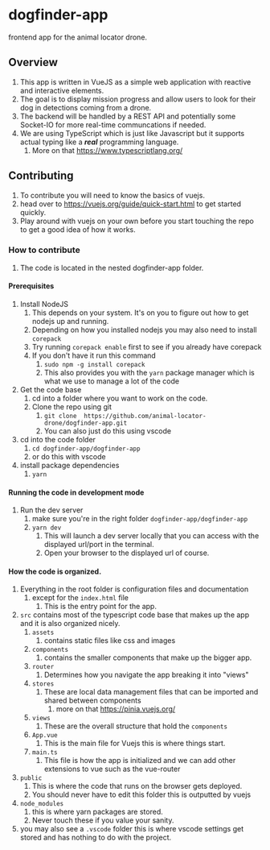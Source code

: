 # dogfinder-app
frontend app for the animal locator drone.

## Overview
1. This app is written in VueJS as a simple web application with reactive and interactive elements.
2. The goal is to display mission progress and allow users to look for their dog in detections coming from a drone.
3. The backend will be handled by a REST API and potentially some Socket-IO for more real-time communcations if needed.
4. We are using TypeScript which is just like Javascript but it supports actual typing like a ***real*** programming language.
   1. More on that https://www.typescriptlang.org/ 

## Contributing
1. To contribute you will need to know the basics of vuejs.
2. head over to https://vuejs.org/guide/quick-start.html to get started quickly.
  3. Play around with vuejs on your own before you start touching the repo to get a good idea of how it works.

### How to contribute
1. The code is located in the nested dogfinder-app folder.

#### Prerequisites
1. Install NodeJS
   1. This depends on your system. It's on you to figure out how to get nodejs up and running.
   2. Depending on how you installed nodejs you may also need to install `corepack`
   3. Try running `corepack enable` first to see if you already have corepack
   4. If you don't have it run this command
      1. `sudo npm -g install corepack`
      2. This also provides you with the `yarn` package manager which is what we use to manage a lot of the code
2. Get the code base
   1. cd into a folder where you want to work on the code.
   2. Clone the repo using git
      1. `git clone  https://github.com/animal-locator-drone/dogfinder-app.git`
      2. You can also just do this using vscode
3. cd into the code folder
   1. `cd dogfinder-app/dogfinder-app`
   2. or do this with vscode
4. install package dependencies
   1. `yarn`

#### Running the code in development mode

1. Run the dev server
   1. make sure you're in the right folder `dogfinder-app/dogfinder-app`
   2. `yarn dev`
      1. This will launch a dev server locally that you can access with the displayed url/port in the terminal.
      2. Open your browser to the displayed url of course. 

#### How the code is organized.

1. Everything in the root folder is configuration files and documentation
   1. except for the `index.html` file
      1. This is the entry point for the app.
2. `src` contains most of the typescript code base that makes up the app and it is also organized nicely. 
   1. `assets`
      1. contains static files like css and images
   2. `components`
      1. contains the smaller components that make up the bigger app.
   3. `router`
      1. Determines how you navigate the app breaking it into "views"
   4. `stores`
      1. These are local data management files that can be imported and shared between components
         1. more on that https://pinia.vuejs.org/
   5. `views`
      1. These are the overall structure that hold the `components`
   6. `App.vue`
      1. This is the main file for Vuejs this is where things start. 
   7. `main.ts`
      1. This file is how the app is initialized and we can add other extensions to vue such as the vue-router
3. `public`
   1. This is where the code that runs on the browser gets deployed. 
   2. You should never have to edit this folder this is outputted by vuejs
4. `node_modules` 
   1. this is where yarn packages are stored.
   2. Never touch these if you value your sanity. 
5. you may also see a `.vscode` folder this is where vscode settings get stored and has nothing to do with the project. 